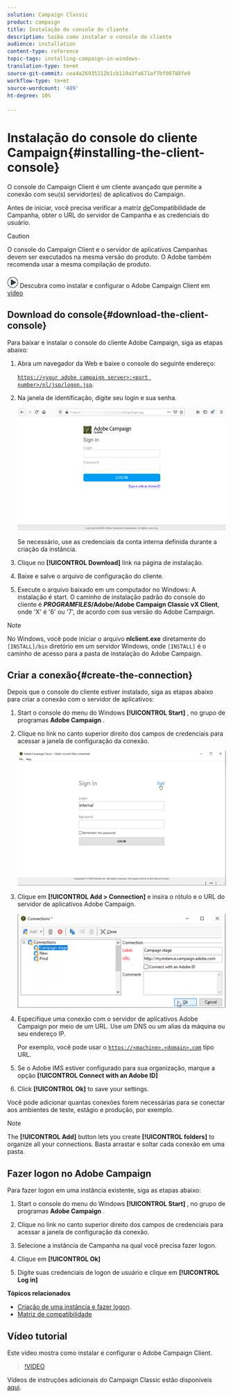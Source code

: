```yaml
---
solution: Campaign Classic
product: campaign
title: Instalação do console do cliente
description: Saiba como instalar o console do cliente
audience: installation
content-type: reference
topic-tags: installing-campaign-in-windows-
translation-type: tm+mt
source-git-commit: cea4a26935312b1cb119a3fa671af7bf00788fe9
workflow-type: tm+mt
source-wordcount: '489'
ht-degree: 10%

---
```



# Instalação do console do cliente Campaign{#installing-the-client-console}

O console do Campaign Client é um cliente avançado que permite a conexão com seu(s) servidor(es) de aplicativos do Campaign. 

Antes de iniciar, você precisa verificar a matriz [de](https://helpx.adobe.com/br/campaign/kb/compatibility-matrix.html)Compatibilidade de Campanha, obter o URL do servidor de Campanha e as credenciais do usuário.

>[!CAUTION]
>
>O console do Campaign Client e o servidor de aplicativos Campanhas devem ser executados na mesma versão do produto. O Adobe também recomenda usar a mesma compilação de produto.

![](assets/do-not-localize/how-to-video.png) Descubra como instalar e configurar o Adobe Campaign Client em [vídeo](#video)

## Download do console{#download-the-client-console}

Para baixar e instalar o console do cliente Adobe Campaign, siga as etapas abaixo:

1. Abra um navegador da Web e baixe o console do seguinte endereço:

   [`https://<your adobe campaign server>:<port number>/nl/jsp/logon.jsp`](https://myserver.adobe.com/nl/jsp/logon.jsp).

1. Na janela de identificação, digite seu login e sua senha.

   ![](assets/s_ncs_install_setup_download01.png)

   Se necessário, use as credenciais da conta interna definida durante a criação da instância.

1. Clique no **[!UICONTROL Download]** link na página de instalação.
1. Baixe e salve o arquivo de configuração do cliente.
1. Execute o arquivo baixado em um computador no Windows: A instalação é start. O caminho de instalação padrão do console do cliente é **$PROGRAMFILES$/Adobe/Adobe Campaign Classic vX Client**, onde &#39;X&#39; é &#39;6&#39; ou &#39;7&#39;, de acordo com sua versão do Adobe Campaign.

>[!NOTE]
>
>No Windows, você pode iniciar o arquivo **nlclient.exe** diretamente do `[INSTALL]/bin` diretório em um servidor Windows, onde `[INSTALL]` é o caminho de acesso para a pasta de instalação do Adobe Campaign.

## Criar a conexão{#create-the-connection}

Depois que o console do cliente estiver instalado, siga as etapas abaixo para criar a conexão com o servidor de aplicativos:

1. Start o console do menu do Windows **[!UICONTROL Start]** , no grupo de programas **Adobe Campaign** .

1. Clique no link no canto superior direito dos campos de credenciais para acessar a janela de configuração da conexão.

   ![](assets/s_ncs_install_define_connection_01.png)

1. Clique em **[!UICONTROL Add > Connection]** e insira o rótulo e o URL do servidor de aplicativos Adobe Campaign.

   ![](assets/s_ncs_install_define_connection_02.png)

1. Especifique uma conexão com o servidor de aplicativos Adobe Campaign por meio de um URL. Use um DNS ou um alias da máquina ou seu endereço IP.

   Por exemplo, você pode usar o [`https://<machine>.<domain>.com`](https://myserver.adobe.com) tipo URL.

1. Se o Adobe IMS estiver configurado para sua organização, marque a opção **[!UICONTROL Connect with an Adobe ID]**

1. Click **[!UICONTROL Ok]** to save your settings.

Você pode adicionar quantas conexões forem necessárias para se conectar aos ambientes de teste, estágio e produção, por exemplo.

>[!NOTE]
>
>The **[!UICONTROL Add]** button lets you create **[!UICONTROL folders]** to organize all your connections. Basta arrastar e soltar cada conexão em uma pasta.

## Fazer logon no Adobe Campaign

Para fazer logon em uma instância existente, siga as etapas abaixo:

1. Start o console do menu do Windows **[!UICONTROL Start]** , no grupo de programas **Adobe Campaign** .

1. Clique no link no canto superior direito dos campos de credenciais para acessar a janela de configuração da conexão.

1. Selecione a instância de Campanha na qual você precisa fazer logon.

1. Clique em **[!UICONTROL Ok]**

1. Digite suas credenciais de logon de usuário e clique em **[!UICONTROL Log in]**

**Tópicos relacionados**

* [Criação de uma instância e fazer logon](../../installation/using/creating-an-instance-and-logging-on.md).
* [Matriz de compatibilidade](https://helpx.adobe.com/br/campaign/kb/compatibility-matrix.html)

## Vídeo tutorial

Este vídeo mostra como instalar e configurar o Adobe Campaign Client.

>[!VIDEO](https://video.tv.adobe.com/v/35124?quality=12)

Vídeos de instruções adicionais do Campaign Classic estão disponíveis [aqui](https://experienceleague.adobe.com/docs/campaign-classic-learn/tutorials/overview.html).
